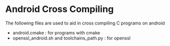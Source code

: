 # Android Cross Compiling
The following files are used to aid in cross compiling C programs on android

- android.cmake : for programs with cmake
- openssl_android.sh and toolchains_path.py : for openssl
